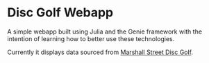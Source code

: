 # Disc Golf Webapp

A simple webapp built using Julia and the Genie framework with the intention of learning how to better use these technologies.

Currently it displays data sourced from [Marshall Street Disc Golf](https://www.marshallstreetdiscgolf.com/).
